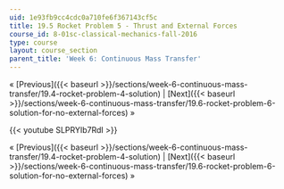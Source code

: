 ```yaml
---
uid: 1e93fb9cc4cdc0a710fe6f367143cf5c
title: 19.5 Rocket Problem 5 - Thrust and External Forces
course_id: 8-01sc-classical-mechanics-fall-2016
type: course
layout: course_section
parent_title: 'Week 6: Continuous Mass Transfer'
---
```


« [Previous]({{< baseurl >}}/sections/week-6-continuous-mass-transfer/19.4-rocket-problem-4-solution) | [Next]({{< baseurl >}}/sections/week-6-continuous-mass-transfer/19.6-rocket-problem-6-solution-for-no-external-forces) »

{{< youtube SLPRYIb7RdI >}}

« [Previous]({{< baseurl >}}/sections/week-6-continuous-mass-transfer/19.4-rocket-problem-4-solution) | [Next]({{< baseurl >}}/sections/week-6-continuous-mass-transfer/19.6-rocket-problem-6-solution-for-no-external-forces) »